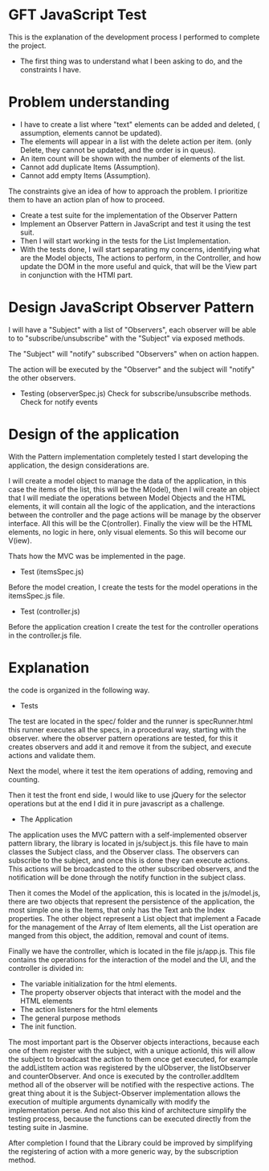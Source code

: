 # GFT JavaScript Test

This is the explanation of the development process I performed to complete
the project.

- The first thing was to understand what I been asking to do,
and the constraints I have.

# Problem understanding

- I have to create a list where "text" elements can be added and deleted,
( assumption, elements cannot be updated).
- The elements will appear in a list with the delete action per item. (only Delete, they cannot be updated, and the order is in queus).
- An item count will be shown with the number of elements of the list.
- Cannot add duplicate Items (Assumption).
- Cannot add empty Items (Assumption).

The constraints give an idea of how to approach the problem. I prioritize them to have an action plan of how to proceed.

- Create a test suite for the implementation of the Observer Pattern
- Implement an Observer Pattern in JavaScript and test it using the test suit.
- Then I will start working in the tests for the List Implementation.
- With the tests done, I will start separating my concerns, identifying what are the Model objects, The actions to perform, in the Controller, and how update the DOM in the more useful and quick, that will be the View part in conjunction with the HTMl part.

# Design JavaScript Observer Pattern

I will have a "Subject" with a list of "Observers", each observer will be able to to "subscribe/unsubscribe" with the "Subject" via exposed methods.

The "Subject" will "notify" subscribed "Observers" when on action happen.

The action will be executed by the "Observer" and the subject will "notify" the other observers.

- Testing (observerSpec.js)
Check for subscribe/unsubscribe methods.
Check for notify events

# Design of the application

With the Pattern implementation completely tested I start developing the application, the design considerations are.

I will create a model object to manage the data of the application, in this case the items of the list, this will be the M(odel), then I will create an object that I will mediate the operations between Model Objects and the HTML elements, it will contain all the logic of the application, and the interactions between the controller and the page actions will be manage by the observer interface. All this will be the C(ontroller). Finally the view will be the HTML elements, no logic in here, only visual elements. So this will become our V(iew).

Thats how the MVC was be implemented in the page.

- Test (itemsSpec.js)

Before the model creation, I create the tests for the model operations in the itemsSpec.js file.

- Test (controller.js)

Before the application creation I create the test for the controller operations in the controller.js file.

# Explanation

the code is organized in the following way.

- Tests

The test are located in the spec/ folder and the runner is specRunner.html this runner executes all the specs, in a procedural way, starting with the observer. where the observer pattern operations are tested, for this it creates observers and add it and remove it from the subject, and execute actions and validate them.

Next the model, where it test the item operations of adding, removing and counting.

Then it test the front end side, I would like to use jQuery for the selector operations but at the end I did it in pure javascript as a challenge.

- The Application

The application uses the MVC pattern with a self-implemented observer pattern library, the library is located in js/subject.js. this file have to main classes the Subject class, and the Observer class. The observers can subscribe to the subject, and once this is done they can execute actions. This actions will be broadcasted to the other subscribed observers, and the notification will be done through the notify function in the subject class.

Then it comes the Model of the application, this is located in the js/model.js, there are two objects that represent the persistence of the application, the most simple one is the Items, that only has the Text anb the Index properties. The other object represent a List object that implement a Facade for the management of the Array of Item elements, all the List operation are manged from this object, the addition, removal and count of items.

Finally we have the controller, which is located in the file js/app.js. This file contains the operations for the interaction of the model and the UI, and the controller is divided in:

- The variable initialization for the html elements.
- The property observer objects that interact with the model and the HTML elements
- The action listeners for the html elements
- The general purpose methods
- The init function.

The most important part is the Observer objects interactions, because each one of them register with the subject, with a unique actionId, this will allow the subject to broadcast the action to them once get executed, for example the addListItem action was registered by the ulObserver, the listObserver and counterObserver. And once is executed by the controller.addItem method all of the observer will be notified with the respective actions. The great thing about it is the Subject-Observer implementation allows the execution of multiple arguments dynamically with modify the implementation perse. And not also this kind of architecture simplify the testing process, because the functions can be executed directly from the testing suite in Jasmine.

After completion I found that the Library could be improved by simplifying the registering of action with a more generic way, by the subscription method.

